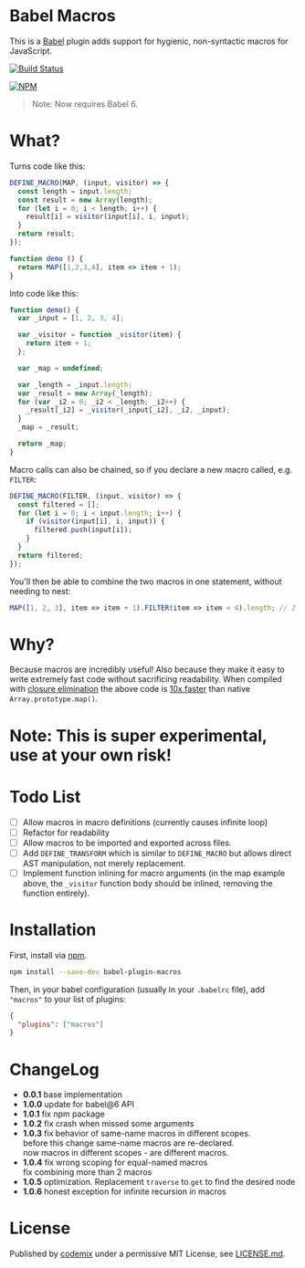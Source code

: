 # Babel Macros

This is a [Babel](https://babeljs.io/) plugin adds support for hygienic, non-syntactic macros for JavaScript.

[![Build Status](https://travis-ci.org/codemix/babel-plugin-macros.svg)](https://travis-ci.org/codemix/babel-plugin-macros)

[![NPM](https://nodei.co/npm-dl/babel-plugin-macros.png?months=1)](https://nodei.co/npm/babel-plugin-macros/)

> Note: Now requires Babel 6.

# What?

Turns code like this:
```js
DEFINE_MACRO(MAP, (input, visitor) => {
  const length = input.length;
  const result = new Array(length);
  for (let i = 0; i < length; i++) {
    result[i] = visitor(input[i], i, input);
  }
  return result;
});

function demo () {
  return MAP([1,2,3,4], item => item + 1);
}
```
Into code like this:
```js
function demo() {
  var _input = [1, 2, 3, 4];

  var _visitor = function _visitor(item) {
    return item + 1;
  };

  var _map = undefined;

  var _length = _input.length;
  var _result = new Array(_length);
  for (var _i2 = 0; _i2 < _length; _i2++) {
    _result[_i2] = _visitor(_input[_i2], _i2, _input);
  }
  _map = _result;

  return _map;
}
```

Macro calls can also be chained, so if you declare a new macro called, e.g. `FILTER`:

```js
DEFINE_MACRO(FILTER, (input, visitor) => {
  const filtered = [];
  for (let i = 0; i < input.length; i++) {
    if (visitor(input[i], i, input)) {
      filtered.push(input[i]);
    }
  }
  return filtered;
});
```

You'll then be able to combine the two macros in one statement, without needing to nest:
```js
MAP([1, 2, 3], item => item + 1).FILTER(item => item < 4).length; // 2
```

# Why?

Because macros are incredibly useful! Also because they make it easy to write extremely fast code without sacrificing readability. When compiled with [closure elimination](https://github.com/codemix/babel-plugin-closure-elimination) the above code is [10x faster](http://jsperf.com/macros-vs-functions) than native `Array.prototype.map()`.

# Note: This is super experimental, use at your own risk!

# Todo List

- [ ] Allow macros in macro definitions (currently causes infinite loop)
- [ ] Refactor for readability
- [ ] Allow macros to be imported and exported across files.
- [ ] Add `DEFINE_TRANSFORM` which is similar to `DEFINE_MACRO` but allows direct AST manipulation, not merely replacement.
- [ ] Implement function inlining for macro arguments (in the map example above, the `_visitor` function body should be inlined, removing the function entirely).

# Installation

First, install via [npm](https://npmjs.org/package/babel-plugin-macros).
```sh
npm install --save-dev babel-plugin-macros
```
Then, in your babel configuration (usually in your `.babelrc` file), add `"macros"` to your list of plugins:
```json
{
  "plugins": ["macros"]
}
```

# ChangeLog
- **0.0.1** base implementation
- **1.0.0** update for babel@6 API
- **1.0.1** fix npm package
- **1.0.2** fix crash when missed some arguments
- **1.0.3** fix behavior of same-name macros in different scopes.  
   before this change same-name macros are re-declared.  
   now macros in different scopes - are different macros.
- **1.0.4** fix wrong scoping for equal-named macros  
fix combining more than 2 macros
- **1.0.5** optimization. Replacement `traverse` to `get` to find the desired node
- **1.0.6** honest exception for infinite recursion in macros

# License

Published by [codemix](http://codemix.com/) under a permissive MIT License, see [LICENSE.md](./LICENSE.md).

